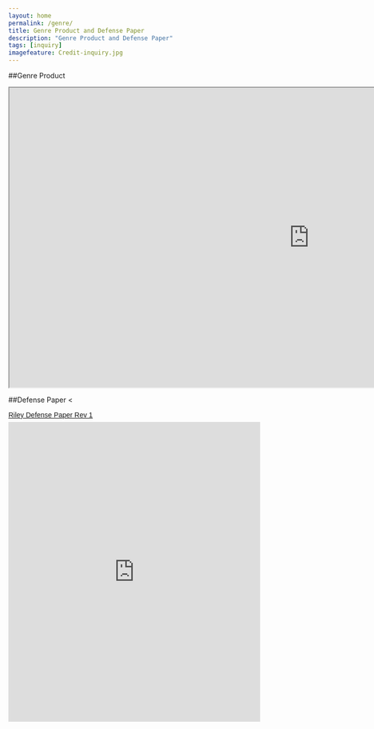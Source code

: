 ```yaml
---
layout: home
permalink: /genre/
title: Genre Product and Defense Paper
description: "Genre Product and Defense Paper"
tags: [inquiry]
imagefeature: Credit-inquiry.jpg
---
```


##Genre Product
<iframe src="https://docs.google.com/spreadsheets/d/1Z3ZsEj3UINhSB_snz26V-N9A7MmZMdYf2VcVLfl3Njc/pubhtml?gid=1017740766&amp;single=true&amp;widget=false&amp;headers=false" width="1200" height="600"></iframe>

##Defense Paper
<<p  style=" margin: 12px auto 6px auto; font-family: Helvetica,Arial,Sans-serif; font-style: normal; font-variant: normal; font-weight: normal; font-size: 14px; line-height: normal; font-size-adjust: none; font-stretch: normal; -x-system-font: none; display: block;">   <a title="View Riley Defense Paper Rev 1 on Scribd" href="https://www.scribd.com/doc/291071484/Riley-Defense-Paper-Rev-1"  style="text-decoration: underline;" >Riley Defense Paper Rev 1</a></p><iframe class="scribd_iframe_embed" src="https://www.scribd.com/embeds/291071484/content?start_page=1&view_mode=scroll&show_recommendations=true" data-auto-height="false" data-aspect-ratio="undefined" scrolling="no" id="doc_29627" width="100%" height="600" frameborder="0"></iframe>